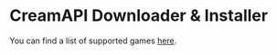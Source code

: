 # CreamAPI Downloader & Installer
You can find a list of supported games [here](https://mega.nz/folder/45YBwIxZ#fsZNZZu9twY2PVLgrB86fA).
